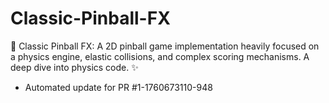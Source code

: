# Classic-Pinball-FX
🎱 Classic Pinball FX: A 2D pinball game implementation heavily focused on a physics engine, elastic collisions, and complex scoring mechanisms. A deep dive into physics code. ✨


- Automated update for PR #1-1760673110-948